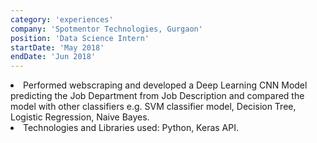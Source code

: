 ```yaml
---
category: 'experiences'
company: 'Spotmentor Technologies, Gurgaon'
position: 'Data Science Intern'
startDate: 'May 2018'
endDate: 'Jun 2018'
---
```


<li>Performed webscraping and developed a Deep Learning CNN Model predicting the Job Department from Job Description and compared the model with other classifiers e.g. SVM classifier model, Decision Tree, Logistic Regression, Naive Bayes. <br /> <li>Technologies and Libraries used: Python, Keras API.
